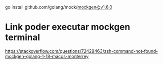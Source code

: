 

go install github.com/golang/mock/mockgen@v1.6.0

# Link poder executar mockgen terminal
https://stackoverflow.com/questions/72429463/zsh-command-not-found-mockgen-golang-1-18-macos-monterrey